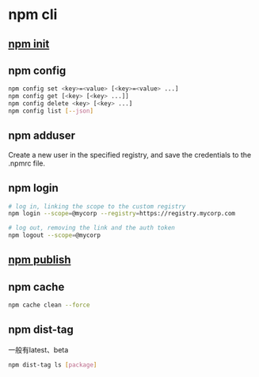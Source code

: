 # npm cli

## [npm init](./init)

## npm config

```bash
npm config set <key>=<value> [<key>=<value> ...]
npm config get [<key> [<key> ...]]
npm config delete <key> [<key> ...]
npm config list [--json]
```

## npm adduser

Create a new user in the specified registry, and save the credentials to the .npmrc file.

## npm login
```bash
# log in, linking the scope to the custom registry
npm login --scope=@mycorp --registry=https://registry.mycorp.com

# log out, removing the link and the auth token
npm logout --scope=@mycorp
```

## [npm publish](./publish)

## npm cache

```bash
npm cache clean --force
```

## npm dist-tag

一般有latest、beta

```bash
npm dist-tag ls [package]
```
